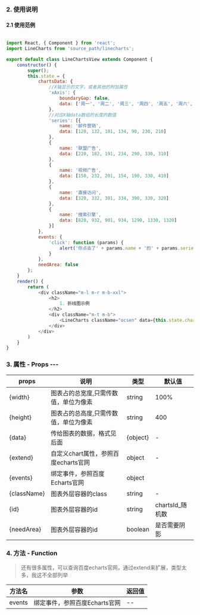 ### 2. 使用说明
#### 2.1 使用范例

```javascript

import React, { Component } from 'react';
import LineCharts from 'source_path/linecharts';

export default class LineChartsView extends Component {
	constructor() {
		super();
		this.state = {
			chartsData: {
				//X轴显示的文字，或者其他的附加属性
				'xAxis': {
					boundaryGap: false,
					data: ['周一', '周二', '周三', '周四', '周五', '周六', '周日']
				},
				//对应X轴data数组的长度的数值
				'series': [{
					name: '邮件营销',
					data: [120, 132, 101, 134, 90, 230, 210]
				},
				{
					name: '联盟广告',
					data: [220, 182, 191, 234, 290, 330, 310]
				},
				{
					name: '视频广告',
					data: [150, 232, 201, 154, 190, 330, 410]
				},
				{
					name: '直接访问',
					data: [320, 332, 301, 334, 390, 330, 320]
				},
				{
					name: '搜索引擎',
					data: [820, 932, 901, 934, 1290, 1330, 1320]
				}]
			},
			events: {
				'click': function (params) {
					alert('你点击了' + params.name + '的' + params.seriesName);
				}
			},
			needArea: false
		};
	}
	render() {
		return (
			<div className="m-l m-r m-b-xxl">
				<h2>
					1. 折线图示例
				</h2>
				<div className="m-t m-b">
					<LineCharts className="ocsen" data={this.state.chartsData} extend={this.state.extend} events={this.state.events} needArea={this.state.needArea}></LineCharts>
				</div>
			</div>
		)
	}
}

```
	
### 3. 属性 - Props --- 

| props        | 说明           | 类型         |   默认值       |
| ------------ | ------------- | ------------ | ------------  |
|{width}     |  图表占的总宽度,只需传数值，单位为像素 | string | 100% |
|{height}    |  图表占的总高度,只需传数值，单位为像素 | string | 400 |
|{data}      |  传给图表的数据，格式见后面 | {object} | - |
|{extend}    |  自定义chart属性，参照百度echarts官网 | object | - |
|{events}    |  绑定事件，参照百度Echarts官网 | object |  |
|{className} |  图表外层容器的class | string | - |
|{id}        |  图表外层容器的id | string | chartsId_随机数 |
|{needArea}  |  图表外层容器的id | boolean | 是否需要阴影 |

### 4. 方法 - Function

> 还有很多属性，可以查询百度echarts官网，通过extend来扩展，类型太多，我这不全部列举

| 方法名        | 参数          | 返回值         |
| ------------ | ------------- | ------------ |
| events       | 绑定事件，参照百度Echarts官网            | --       |


